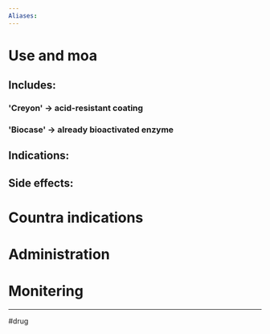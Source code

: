 ```yaml
---
Aliases:
---
```

# Use and moa
## Includes:
### 'Creyon' -> acid-resistant coating 
### 'Biocase' -> already bioactivated enzyme
## Indications:
## Side effects:
# Countra indications
# Administration 
# Monitering 

---
#drug 